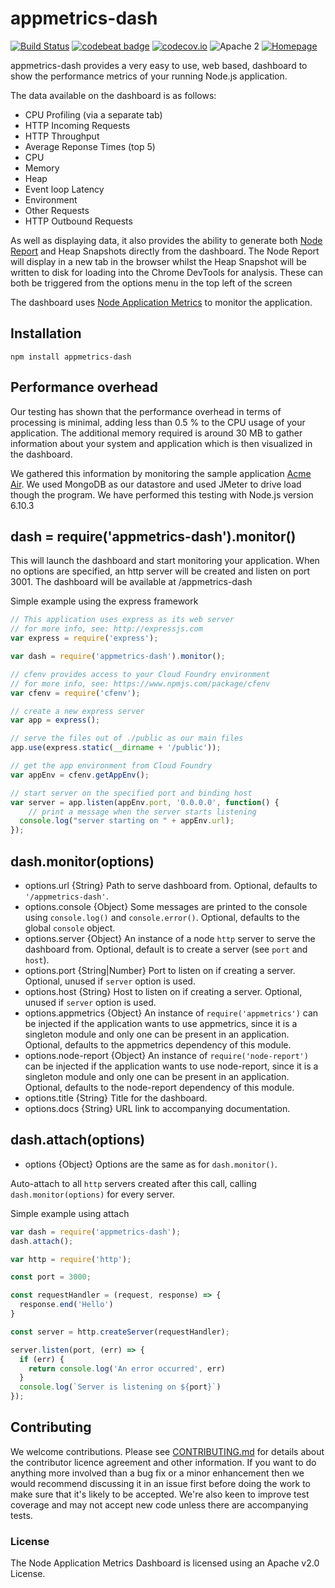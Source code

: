# appmetrics-dash

[![Build Status](https://travis-ci.org/RuntimeTools/appmetrics-dash.svg?branch=master)](https://travis-ci.org/RuntimeTools/appmetrics-dash)
[![codebeat badge](https://codebeat.co/badges/52b7334d-70b0-4659-9acb-b080d6413906)](https://codebeat.co/projects/github-com-runtimetools-appmetrics-dash-master)
[![codecov.io](https://codecov.io/github/RuntimeTools/appmetrics-dash/coverage.svg?branch=master)](https://codecov.io/github/RuntimeTools/appmetrics-dash?branch=master)
![Apache 2](https://img.shields.io/badge/license-Apache2-blue.svg?style=flat)
[![Homepage](https://img.shields.io/badge/homepage-Node%20Application%20Metrics-blue.svg)](https://developer.ibm.com/node/monitoring-post-mortem/application-metrics-node-js/)

appmetrics-dash provides a very easy to use, web based, dashboard to show the performance metrics of your running Node.js application.  

The data available on the dashboard is as follows:
* CPU Profiling (via a separate tab)
* HTTP Incoming Requests
* HTTP Throughput
* Average Reponse Times (top 5)
* CPU
* Memory
* Heap
* Event loop Latency
* Environment
* Other Requests
* HTTP Outbound Requests

As well as displaying data, it also provides the ability to generate both [Node Report][2] and Heap Snapshots directly from the dashboard.  The Node Report will display in a new tab in the browser whilst the Heap Snapshot will be written to disk for loading into the Chrome DevTools for analysis.  These can both be triggered from the options menu in the top left of the screen

The dashboard uses [Node Application Metrics][1] to monitor the application. 

## Installation

```console
npm install appmetrics-dash
```

## Performance overhead

Our testing has shown that the performance overhead in terms of processing is minimal, adding less than 0.5 % to the CPU usage of your application. The additional memory required is around 30 MB to gather information about your system and application which is then visualized in the dashboard. 

We gathered this information by monitoring the sample application [Acme Air][3]. We used MongoDB as our datastore and used JMeter to drive load though the program.  We have performed this testing with Node.js version 6.10.3

## dash = require('appmetrics-dash').monitor()

This will launch the dashboard and start monitoring your application. When
no options are specified, an http server will be created and listen on port 3001.
The dashboard will be available at /appmetrics-dash

Simple example using the express framework

```js
// This application uses express as its web server
// for more info, see: http://expressjs.com
var express = require('express');

var dash = require('appmetrics-dash').monitor();

// cfenv provides access to your Cloud Foundry environment
// for more info, see: https://www.npmjs.com/package/cfenv
var cfenv = require('cfenv');

// create a new express server
var app = express();

// serve the files out of ./public as our main files
app.use(express.static(__dirname + '/public'));

// get the app environment from Cloud Foundry
var appEnv = cfenv.getAppEnv();

// start server on the specified port and binding host
var server = app.listen(appEnv.port, '0.0.0.0', function() {
	// print a message when the server starts listening
  console.log("server starting on " + appEnv.url);
});
```

## dash.monitor(options)

* options.url {String} Path to serve dashboard from. Optional, defaults to
  `'/appmetrics-dash'`.
* options.console {Object} Some messages are printed to the console using
  `console.log()` and `console.error()`. Optional, defaults to the global
  `console` object.
* options.server {Object} An instance of a node `http` server to serve the
  dashboard from. Optional, default is to create a server (see `port` and
  `host`).
* options.port {String|Number} Port to listen on if creating a server. Optional,
  unused if `server` option is used.
* options.host {String} Host to listen on if creating a server. Optional,
  unused if `server` option is used.
* options.appmetrics {Object} An instance of `require('appmetrics')` can be
  injected if the application wants to use appmetrics, since it is a singleton
  module and only one can be present in an application. Optional, defaults to
  the appmetrics dependency of this module.
* options.node-report {Object} An instance of `require('node-report')` can be
  injected if the application wants to use node-report, since it is a singleton
  module and only one can be present in an application. Optional, defaults to
  the node-report dependency of this module.
* options.title {String} Title for the dashboard.
* options.docs {String} URL link to accompanying documentation.

## dash.attach(options)

* options {Object} Options are the same as for `dash.monitor()`.

Auto-attach to all `http` servers created after this call, calling `dash.monitor(options)` for every server.

Simple example using attach
```js
var dash = require('appmetrics-dash');
dash.attach();

var http = require('http');

const port = 3000;

const requestHandler = (request, response) => {  
  response.end('Hello')
}

const server = http.createServer(requestHandler);

server.listen(port, (err) => {  
  if (err) {
    return console.log('An error occurred', err)
  }
  console.log(`Server is listening on ${port}`)
});
```

## Contributing

We welcome contributions. Please see [CONTRIBUTING.md](CONTRIBUTING.md) for details about the contributor licence agreement and other information. If you want to do anything more involved than a bug fix or a minor enhancement then we would recommend discussing it in an issue first before doing the work to make sure that it's likely to be accepted. We're also keen to improve test coverage and may not accept new code unless there are accompanying tests.

### License
The Node Application Metrics Dashboard is licensed using an Apache v2.0 License.


[1]:https://developer.ibm.com/open/node-application-metrics/
[2]:https://www.npmjs.com/package/node-report/
[3]:https://github.com/acmeair/acmeair-nodejs/

